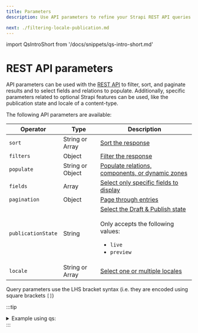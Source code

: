 ```yaml
---
title: Parameters 
description: Use API parameters to refine your Strapi REST API queries.

next: ./filtering-locale-publication.md
---
```


import QsIntroShort from '/docs/snippets/qs-intro-short.md'

# REST API parameters

API parameters can be used with the [REST API](/dev-docs/api/rest) to filter, sort, and paginate results and to select fields and relations to populate. Additionally, specific parameters related to optional Strapi features can be used, like the publication state and locale of a content-type.

The following API parameters are available:

| Operator           | Type          | Description                                           |
| ------------------ | ------------- | ----------------------------------------------------- |
| `sort`             | String or Array  | [Sort the response](/dev-docs/api/rest/sort-pagination.md#sorting) |
| `filters`          | Object        | [Filter the response](/dev-docs/api/rest/filters-locale-publication#filtering) |
| `populate`         | String or Object | [Populate relations, components, or dynamic zones](/dev-docs/api/rest/populate-select#population) |
| `fields`           | Array         | [Select only specific fields to display](/dev-docs/api/rest/populate-select#field-selection) |
| `pagination`       | Object        | [Page through entries](/dev-docs/api/rest/sort-pagination.md#pagination) |
| `publicationState` | String        | [Select the Draft & Publish state](/dev-docs/api/rest/filters-locale-publication#publication-state)<br/><br/>Only accepts the following values:<ul><li>`live`</li><li>`preview`</li></ul> |
| `locale`           | String or Array  | [Select one or multiple locales](/dev-docs/api/rest/filters-locale-publication#locale) |

Query parameters use the LHS bracket syntax (i.e. they are encoded using square brackets `[]`)

:::tip
<QsIntroShort />

<details>
<summary>Example using qs:</summary>

In the following example, the `qs` library is used to build the following URL:
`/api/books?sort[0]=title%3Aasc&filters[title][$eq]=hello&populate=%2A&fields[0]=title&pagination[pageSize]=10&pagination[page]=1&publicationState=live&locale[0]=en`

```js
const qs = require('qs');
const query = qs.stringify({
  sort: ['title:asc'],
  filters: {
    title: {
      $eq: 'hello',
    },
  },
  populate: '*',
  fields: ['title'],
  pagination: {
    pageSize: 10,
    page: 1,
  },
  publicationState: 'live',
  locale: ['en'],
}, {
  encodeValuesOnly: true, // prettify URL
});

await request(`/api/books?${query}`);
```

</details>
:::
